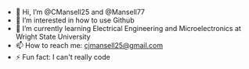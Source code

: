- 👋 Hi, I’m @CMansell25 and @Mansell77
- 👀 I’m interested in how to use Github
- 🌱 I’m currently learning Electrical Engineering and Microelectronics at Wright State University
- 📫 How to reach me: cjmansell25@gmail.com
- ⚡ Fun fact: I can't really code

<!---
CMansell25/CMansell25 is a ✨ special ✨ repository because its `README.md` (this file) appears on your GitHub profile.
You can click the Preview link to take a look at your changes.
--->
